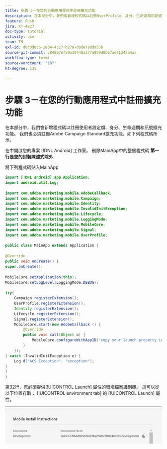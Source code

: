 ```yaml
---
title: 步驟 3－在您的行動應用程式中註冊擴充功能
description: 在本部分中，我們會新增程式碼以註冊UserProfile、身分、生命週期和訊號擴充功能。
feature: Push
jira: KT-4827
doc-type: tutorial
activity: use
team: TM
exl-id: d8c0d8c6-2e04-4c27-b27a-d0de79dd953b
source-git-commit: c84867ef59a10448a377a959d0b67ae71343a4aa
workflow-type: tm+mt
source-wordcount: '107'
ht-degree: 13%

---
```


# 步驟 3－在您的行動應用程式中註冊擴充功能

在本部分中，我們會新增程式碼以註冊使用者設定檔、身分、生命週期和訊號擴充功能。 我們也必須註冊Adobe Campaign Standard擴充功能，如下列程式碼所示。

在中開啟您的專案 [!DNL Android] 工作室。 刪除MainApp中的整個程式碼 **第一行是您的封裝陳述式除外**.

將下列程式碼貼入MainApp

<!--
Removed `{.line-numbers}` below
-->

```java
import [!DNL android].app.Application;
import android.util.Log;

import com.adobe.marketing.mobile.AdobeCallback;
import com.adobe.marketing.mobile.Campaign;
import com.adobe.marketing.mobile.Identity;
import com.adobe.marketing.mobile.InvalidInitException;
import com.adobe.marketing.mobile.Lifecycle;
import com.adobe.marketing.mobile.LoggingMode;
import com.adobe.marketing.mobile.MobileCore;
import com.adobe.marketing.mobile.Signal;
import com.adobe.marketing.mobile.UserProfile;

public class MainApp extends Application {

@Override
public void onCreate() {
super.onCreate();

MobileCore.setApplication(this);
MobileCore.setLogLevel(LoggingMode.DEBUG);

try{
    Campaign.registerExtension();
    UserProfile.registerExtension();
    Identity.registerExtension();
    Lifecycle.registerExtension();
    Signal.registerExtension();
    MobileCore.start(new AdobeCallback () {
        @Override
        public void call(Object o) {
            MobileCore.configureWithAppID("copy your launch property id here");
        }
    });
} catch (InvalidInitException e) {
    Log.d("ACS Exception", "exception");
}
}
}
```

第32行，您必須提供[!UICONTROL  Launch] 屬性的環境檔案識別碼。 這可以從以下位置存取： [!UICONTROL environment tab] 的 [!UICONTROL Launch] 屬性。

![launch-id](assets/launch-id-property.PNG)
